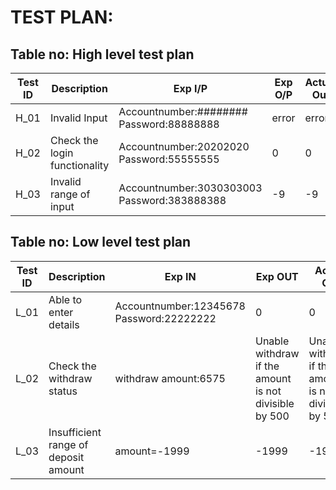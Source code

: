 # TEST PLAN:

## Table no: High level test plan

| **Test ID** | **Description**                                              | **Exp I/P** | **Exp O/P** | **Actual Out** |**Type Of Test**  |    
|-------------|--------------------------------------------------------------|------------|-------------|----------------|------------------|
|  H_01       |Invalid Input|  Accountnumber:######## Password:88888888|error|error|Requirement based |
|  H_02       |Check the login functionality|  Accountnumber:20202020 Password:55555555|0|0|Scenario based    |
|  H_03       |Invalid range of input|  Accountnumber:3030303003 Password:383888388|-9|-9|Boundary based    |

## Table no: Low level test plan

| **Test ID** | **Description**                                              | **Exp IN** | **Exp OUT** | **Actual Out** |**Type Of Test**  |    
|-------------|--------------------------------------------------------------|------------|-------------|----------------|------------------|
|  L_01       |Able to enter details  | Accountnumber:12345678 Password:22222222|0|0|Requirement based |
|  L_02       |Check the withdraw status|  withdraw amount:6575|Unable withdraw if the amount is not divisible by 500|Unable withdraw if the amount is not divisible by 500|Scenario based    |
|  L_03       |Insufficient range of deposit amount|amount=-1999|-1999|-1999|Boundary based    |
